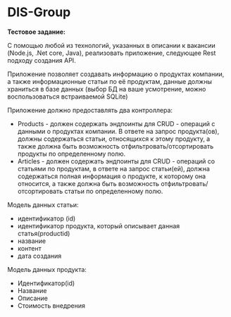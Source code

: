 # DIS-Group

**Тестовое задание:** 

С помощью любой из технологий, указанных в описании к вакансии (Node.js, .Net core, Java), реализовать приложение, следующее Rest подходу создания API.  

Приложение позволяет создавать информацию о продуктах компании, а также информационные статьи по её продуктам, данные должны храниться в базе данных (выбор БД на ваше усмотрение, можно воспользоваться встраиваемой SQLite)  

Приложение должно предоставлять два контроллера: 

- Products - должен содержать эндпоинты для CRUD - операций с данными о продуктах компании. В ответе на запрос продукта(ов), должны содержаться статьи, относящихся к этому продукту, а также должна быть возможность отфильтровать/отсортировать продукты по определенному полю. 
- Articles - должен содержать эндпоинты для CRUD - операций со статьями по продуктам, в ответе на запрос статьи(ей), должна содержаться полная информация о продукте, к которому она относится, а также должна быть возможность отфильтровать/отсортировать статьи по определенному полю. 

Модель данных статьи: 

- идентификатор (id) 
- идентификатор продукта, который описывает данная статья(productid) 
- название 
- контент 
- дата создания 

Модель данных продукта: 

- Идентификатор(id) 
- Название 
- Описание 
- Стоимость внедрения 
